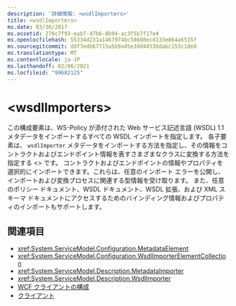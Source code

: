 ```yaml
---
description: '詳細情報: <wsdlImporters>'
title: <wsdlImporters>
ms.date: 03/30/2017
ms.assetid: 270c7f93-eab7-47b6-8b94-ac3f5b7f17e4
ms.openlocfilehash: 55334d231a1467974bc58608ecd133e864a6535f
ms.sourcegitcommit: ddf7edb67715a5b9a45e3dd44536dabc153c1de0
ms.translationtype: MT
ms.contentlocale: ja-JP
ms.lasthandoff: 02/06/2021
ms.locfileid: "99682125"
---
```

# \<wsdlImporters>

この構成要素は、WS-Policy が添付された Web サービス記述言語 (WSDL) 1.1 メタデータをインポートするすべての WSDL インポートを指定します。 各子要素は、 `wsdlImporter` メタデータをインポートする方法を指定し、その情報をコントラクトおよびエンドポイント情報を表すさまざまなクラスに変換する方法を指定する <> です。 コントラクトおよびエンドポイントの情報やプロパティを選択的にインポートできます。これらは、任意のインポート エラーを公開し、インポートおよび変換プロセスに関連する型情報を受け取ります。 また、任意のポリシー ドキュメント、WSDL ドキュメント、WSDL 拡張、および XML スキーマ ドキュメントにアクセスするためのバインディング情報およびプロパティのインポートもサポートします。  
  
## <a name="see-also"></a>関連項目

- <xref:System.ServiceModel.Configuration.MetadataElement>
- <xref:System.ServiceModel.Configuration.WsdlImporterElementCollection>
- <xref:System.ServiceModel.Description.MetadataImporter>
- <xref:System.ServiceModel.Description.WsdlImporter>
- [WCF クライアントの構成](../../../wcf/feature-details/client-configuration.md)
- [クライアント](../../../wcf/feature-details/clients.md)
